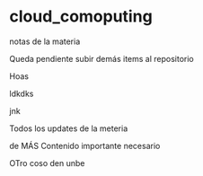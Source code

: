 
# cloud_comoputing
notas de la materia

Queda pendiente subir demás items al repositorio

Hoas

ldkdks

 jnk

 Todos los updates de la meteria

 de MÁS Contenido importante necesario


OTro coso den unbe

 
